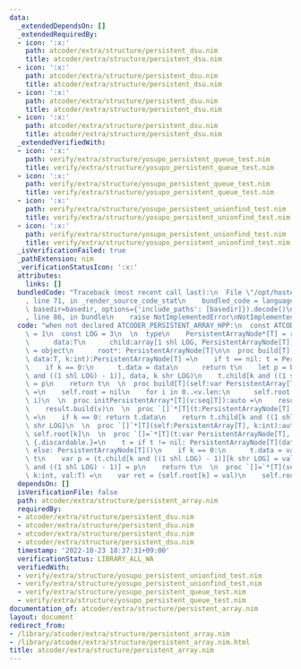 ```yaml
---
data:
  _extendedDependsOn: []
  _extendedRequiredBy:
  - icon: ':x:'
    path: atcoder/extra/structure/persistent_dsu.nim
    title: atcoder/extra/structure/persistent_dsu.nim
  - icon: ':x:'
    path: atcoder/extra/structure/persistent_dsu.nim
    title: atcoder/extra/structure/persistent_dsu.nim
  - icon: ':x:'
    path: atcoder/extra/structure/persistent_dsu.nim
    title: atcoder/extra/structure/persistent_dsu.nim
  - icon: ':x:'
    path: atcoder/extra/structure/persistent_dsu.nim
    title: atcoder/extra/structure/persistent_dsu.nim
  _extendedVerifiedWith:
  - icon: ':x:'
    path: verify/extra/structure/yosupo_persistent_queue_test.nim
    title: verify/extra/structure/yosupo_persistent_queue_test.nim
  - icon: ':x:'
    path: verify/extra/structure/yosupo_persistent_queue_test.nim
    title: verify/extra/structure/yosupo_persistent_queue_test.nim
  - icon: ':x:'
    path: verify/extra/structure/yosupo_persistent_unionfind_test.nim
    title: verify/extra/structure/yosupo_persistent_unionfind_test.nim
  - icon: ':x:'
    path: verify/extra/structure/yosupo_persistent_unionfind_test.nim
    title: verify/extra/structure/yosupo_persistent_unionfind_test.nim
  _isVerificationFailed: true
  _pathExtension: nim
  _verificationStatusIcon: ':x:'
  attributes:
    links: []
  bundledCode: "Traceback (most recent call last):\n  File \"/opt/hostedtoolcache/Python/3.10.8/x64/lib/python3.10/site-packages/onlinejudge_verify/documentation/build.py\"\
    , line 71, in _render_source_code_stat\n    bundled_code = language.bundle(stat.path,\
    \ basedir=basedir, options={'include_paths': [basedir]}).decode()\n  File \"/opt/hostedtoolcache/Python/3.10.8/x64/lib/python3.10/site-packages/onlinejudge_verify/languages/nim.py\"\
    , line 86, in bundle\n    raise NotImplementedError\nNotImplementedError\n"
  code: "when not declared ATCODER_PERSISTENT_ARRAY_HPP:\n  const ATCODER_PERSISTENT_ARRAY_HPP*\
    \ = 1\n  const LOG = 3\n  \n  type\n    PersistentArrayNode*[T] = ref object\n\
    \      data:T\n      child:array[1 shl LOG, PersistentArrayNode[T]]\n    PersistentArray*[T]\
    \ = object\n      root*: PersistentArrayNode[T]\n\n  proc build[T](t:var PersistentArrayNode[T],\
    \ data:T, k:int):PersistentArrayNode[T] =\n    if t == nil: t = PersistentArrayNode[T]()\n\
    \    if k == 0:\n      t.data = data\n      return t\n    let p = build(t.child[k\
    \ and ((1 shl LOG) - 1)], data, k shr LOG)\n    t.child[k and ((1 shl LOG) - 1)]\
    \ = p\n    return t\n  \n  proc build[T](self:var PersistentArray[T], v:seq[T])\
    \ =\n    self.root = nil\n    for i in 0..<v.len:\n      self.root = self.root.build(v[i],\
    \ i)\n  \n  proc initPersistentArray*[T](v:seq[T]):auto =\n    result = PersistentArray[T]()\n\
    \    result.build(v)\n  \n  proc `[]`*[T](t:PersistentArrayNode[T], k:int):auto\
    \ =\n    if k == 0: return t.data\n    return t.child[k and ((1 shl LOG) - 1)][k\
    \ shr LOG]\n  \n  proc `[]`*[T](self:PersistentArray[T], k:int):auto = return\
    \ self.root[k]\n  \n  proc `[]=`*[T](t:var PersistentArrayNode[T], k:int, val:T):PersistentArrayNode[T]\
    \ {.discardable.}=\n    t = if t != nil: PersistentArrayNode[T](data:t.data, child:t.child)\
    \ else: PersistentArrayNode[T]()\n    if k == 0:\n      t.data = val\n      return\
    \ t\n    var p = (t.child[k and ((1 shl LOG) - 1)][k shr LOG] = val)\n    t.child[k\
    \ and ((1 shl LOG) - 1)] = p\n    return t\n  \n  proc `[]=`*[T](self:var PersistentArray[T],\
    \ k:int, val:T) =\n    var ret = (self.root[k] = val)\n    self.root = ret\n"
  dependsOn: []
  isVerificationFile: false
  path: atcoder/extra/structure/persistent_array.nim
  requiredBy:
  - atcoder/extra/structure/persistent_dsu.nim
  - atcoder/extra/structure/persistent_dsu.nim
  - atcoder/extra/structure/persistent_dsu.nim
  - atcoder/extra/structure/persistent_dsu.nim
  timestamp: '2022-10-23 18:37:31+09:00'
  verificationStatus: LIBRARY_ALL_WA
  verifiedWith:
  - verify/extra/structure/yosupo_persistent_unionfind_test.nim
  - verify/extra/structure/yosupo_persistent_unionfind_test.nim
  - verify/extra/structure/yosupo_persistent_queue_test.nim
  - verify/extra/structure/yosupo_persistent_queue_test.nim
documentation_of: atcoder/extra/structure/persistent_array.nim
layout: document
redirect_from:
- /library/atcoder/extra/structure/persistent_array.nim
- /library/atcoder/extra/structure/persistent_array.nim.html
title: atcoder/extra/structure/persistent_array.nim
---
```

